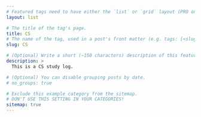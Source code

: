 ```yaml
---
# Featured tags need to have either the `list` or `grid` layout (PRO only).
layout: list

# The title of the tag's page.
title: CS
# The name of the tag, used in a post's front matter (e.g. tags: [<slug>]).
slug: CS

# (Optional) Write a short (~150 characters) description of this featured tag.
description: >
  This is a CS study log.

# (Optional) You can disable grouping posts by date.
# no_groups: true

# Exclude this example category from the sitemap.
# DON'T USE THIS SETTING IN YOUR CATEGORIES!
sitemap: true
---
```

